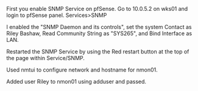 First you enable SNMP Service on pfSense.
Go to 10.0.5.2 on wks01 and login to pfSense panel.
Services>SNMP

I enabled the "SNMP Daemon and its controls", set the system Contact as Riley Bashaw, Read Community String as "SYS265", and Bind Interface as LAN.

Restarted the SNMP Service by using the Red restart button at the top of the page within Service/SNMP.

Used nmtui to configure network and hostname for nmon01.

Added user Riley to nmon01 using adduser and passed.


